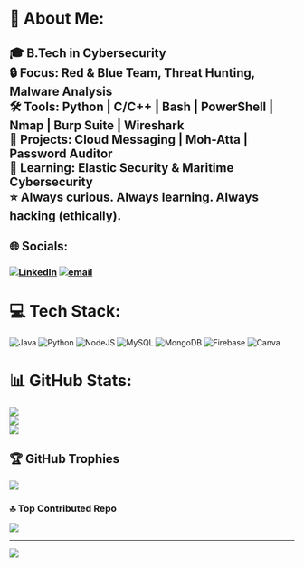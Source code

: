 # 💫 About Me:
## 🎓 B.Tech in Cybersecurity  <br> 🔒 Focus: Red & Blue Team, Threat Hunting, Malware Analysis  <br> 🛠️ Tools: Python | C/C++ | Bash | PowerShell | Nmap | Burp Suite | Wireshark  <br> 🚀 Projects: Cloud Messaging | Moh-Atta | Password Auditor  <br> 🌱 Learning: Elastic Security & Maritime Cybersecurity  <br> ⭐ Always curious. Always learning. Always hacking (ethically).  <br>


## 🌐 Socials:
### [![LinkedIn](https://img.shields.io/badge/LinkedIn-%230077B5.svg?logo=linkedin&logoColor=white)](https://linkedin.com/in/prabhav-naik-6978b5326) [![email](https://img.shields.io/badge/Email-D14836?logo=gmail&logoColor=white)](mailto:prabhav.m.naik@gmail.com) 

# 💻 Tech Stack:
![Java](https://img.shields.io/badge/java-%23ED8B00.svg?style=for-the-badge&logo=openjdk&logoColor=white) ![Python](https://img.shields.io/badge/python-3670A0?style=for-the-badge&logo=python&logoColor=ffdd54) ![NodeJS](https://img.shields.io/badge/node.js-6DA55F?style=for-the-badge&logo=node.js&logoColor=white) ![MySQL](https://img.shields.io/badge/mysql-4479A1.svg?style=for-the-badge&logo=mysql&logoColor=white) ![MongoDB](https://img.shields.io/badge/MongoDB-%234ea94b.svg?style=for-the-badge&logo=mongodb&logoColor=white) ![Firebase](https://img.shields.io/badge/firebase-a08021?style=for-the-badge&logo=firebase&logoColor=ffcd34) ![Canva](https://img.shields.io/badge/Canva-%2300C4CC.svg?style=for-the-badge&logo=Canva&logoColor=white)
# 📊 GitHub Stats:
![](https://github-readme-stats.vercel.app/api?username=pb2106&theme=dark&hide_border=false&include_all_commits=false&count_private=false)<br/>
![](https://nirzak-streak-stats.vercel.app/?user=pb2106&theme=dark&hide_border=false)<br/>
![](https://github-readme-stats.vercel.app/api/top-langs/?username=pb2106&theme=dark&hide_border=false&include_all_commits=false&count_private=false&layout=compact)

## 🏆 GitHub Trophies
![](https://github-profile-trophy.vercel.app/?username=pb2106&theme=radical&no-frame=false&no-bg=true&margin-w=4)

### 🔝 Top Contributed Repo
![](https://github-contributor-stats.vercel.app/api?username=pb2106&limit=5&theme=dark&combine_all_yearly_contributions=true)

---
[![](https://visitcount.itsvg.in/api?id=pb2106&icon=0&color=0)](https://visitcount.itsvg.in)

<!-- Proudly created with GPRM ( https://gprm.itsvg.in ) -->
